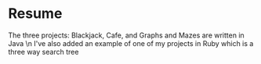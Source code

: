 # Resume
The three projects: Blackjack, Cafe, and Graphs and Mazes are written in Java \n
I've also added an example of one of my projects in Ruby which is a three way search tree

